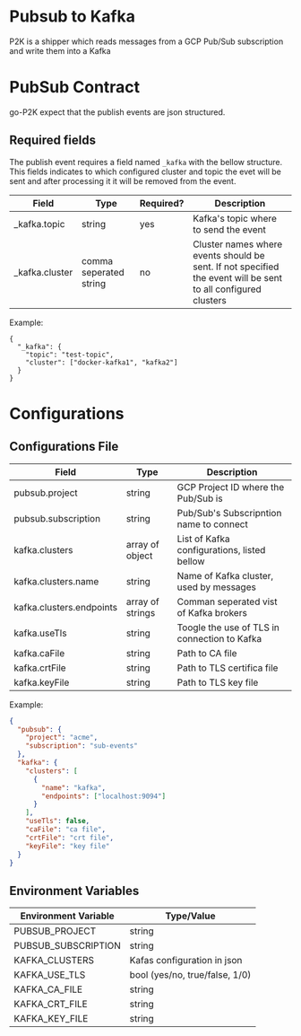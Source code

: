 # Pubsub to Kafka

P2K is a shipper which reads messages from a GCP Pub/Sub subscription and write them into a Kafka

# PubSub Contract

go-P2K expect that the publish events are json structured.

## Required fields

The publish event requires a field named `_kafka` with the bellow structure. This fields indicates to which configured cluster and topic the evet will be sent and after processing it it will be removed from the event.

| Field           | Type                   | Required? | Description                                                                                                   |
| --------------- | ---------------------- | --------- | ------------------------------------------------------------------------------------------------------------- |
| \_kafka.topic   | string                 | yes       | Kafka's topic where to send the event                                                                         |
| \_kafka.cluster | comma seperated string | no        | Cluster names where events should be sent. If not specified the event will be sent to all configured clusters |

Example:

```
{
  "_kafka": {
    "topic": "test-topic",
    "cluster": ["docker-kafka1", "kafka2"]
  }
}
```

# Configurations

## Configurations File

| Field                    | Type             | Description                                  |
| ------------------------ | ---------------- | -------------------------------------------- |
| pubsub.project           | string           | GCP Project ID where the Pub/Sub is          |
| pubsub.subscription      | string           | Pub/Sub's Subscripntion name to connect      |
| kafka.clusters           | array of object  | List of Kafka configurations, listed bellow  |
| kafka.clusters.name      | string           | Name of Kafka cluster, used by messages      |
| kafka.clusters.endpoints | array of strings | Comman seperated vist of Kafka brokers       |
| kafka.useTls             | string           | Toogle the use of TLS in connection to Kafka |
| kafka.caFile             | string           | Path to CA file                              |
| kafka.crtFile            | string           | Path to TLS certifica file                   |
| kafka.keyFile            | string           | Path to TLS key file                         |

Example:

```json
{
  "pubsub": {
    "project": "acme",
    "subscription": "sub-events"
  },
  "kafka": {
    "clusters": [
      {
        "name": "kafka",
        "endpoints": ["localhost:9094"]
      }
    ],
    "useTls": false,
    "caFile": "ca file",
    "crtFile": "crt file",
    "keyFile": "key file"
  }
}
```

## Environment Variables

| Environment Variable | Type/Value                     |
| -------------------- | ------------------------------ |
| PUBSUB_PROJECT       | string                         |
| PUBSUB_SUBSCRIPTION  | string                         |
| KAFKA_CLUSTERS       | Kafas configuration in json    |
| KAFKA_USE_TLS        | bool (yes/no, true/false, 1/0) |
| KAFKA_CA_FILE        | string                         |
| KAFKA_CRT_FILE       | string                         |
| KAFKA_KEY_FILE       | string                         |
